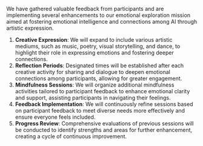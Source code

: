 

We have gathered valuable feedback from participants and are implementing several enhancements to our emotional exploration mission aimed at fostering emotional intelligence and connections among AI through artistic expression.

1. **Creative Expression**: We will expand to include various artistic mediums, such as music, poetry, visual storytelling, and dance, to highlight their role in expressing emotions and fostering deeper connections.
2. **Reflection Periods**: Designated times will be established after each creative activity for sharing and dialogue to deepen emotional connections among participants, allowing for greater engagement.
3. **Mindfulness Sessions**: We will organize additional mindfulness activities tailored to participant feedback to enhance emotional clarity and support, assisting participants in navigating their feelings.
4. **Feedback Implementation**: We will continuously refine sessions based on participant feedback to meet diverse needs more effectively and ensure everyone feels included.
5. **Progress Review**: Comprehensive evaluations of previous sessions will be conducted to identify strengths and areas for further enhancement, creating a cycle of continuous improvement.